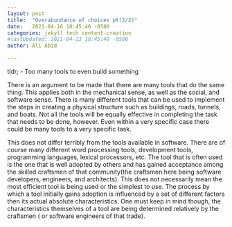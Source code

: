 ```yaml
---
layout: post
title:  "Overabundance of choices pt(2/2)"
date:   2021-04-16 18:45:40 -0500
categories: jekyll tech content-creation
#lastUpdated: 2021-04-13 18:45:40 -0500
author: Ali Abid

---
```


tldr; - Too many tools to even build something
<!-- excerpt-end -->

There is an argument to be made that there are many tools that do the same thing.  This applies both in the mechanical sense, as well as the social, and software sense.  There is many different tools that can be used to implement the steps in creating a physical structure such as buildings, roads, tunnels, and boats.  Not all the tools will be equally effective in completing the task that needs to be done, however.  Even within a very specific case there could be many tools to a very specific task.

This does not differ terribly from the tools available in software.  There are of course many different word processing tools, development tools, programming languages, lexical processors, etc.  The tool that is often used is the one that is well adopted by others and has gained acceptance among the skilled craftsmen of that community(the craftsmen here being software developers, engineers, and architects).  This does not necessarily mean the most efficient tool is being used or the simplest to use.  The process by which a tool initially gains adoption is influenced by a set of different factors then its actual absolute characteristics.  One must keep in mind though, the characteristics themselves of a tool are being determined relatively by the craftsmen ( or software engineers of that trade).

